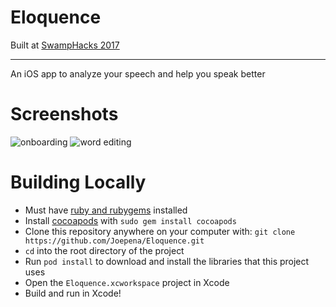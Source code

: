 # Eloquence
Built at [SwampHacks 2017](http://2017.swamphacks.com/)
___
An iOS app to analyze your speech and help you speak better
# Screenshots
![onboarding](https://giant.gfycat.com/OfficialImaginativeArchaeocete.gif)
![word editing](https://giant.gfycat.com/MiniatureMerryAcornweevil.gif)

# Building Locally
- Must have [ruby and rubygems](http://guides.rubygems.org/rubygems-basics/) installed
- Install [cocoapods](https://guides.cocoapods.org/using/getting-started.html) with `sudo gem install cocoapods`
- Clone this repository anywhere on your computer with: `git clone https://github.com/Joepena/Eloquence.git`
- `cd` into the root directory of the project
- Run `pod install` to download and install the libraries that this project uses
- Open the  `Eloquence.xcworkspace` project in Xcode
- Build and run in Xcode!


